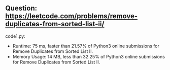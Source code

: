 ## Question: https://leetcode.com/problems/remove-duplicates-from-sorted-list-ii/

code1.py:
* Runtime: 75 ms, faster than 21.57% of Python3 online submissions for Remove Duplicates from Sorted List II.
* Memory Usage: 14 MB, less than 32.25% of Python3 online submissions for Remove Duplicates from Sorted List II.